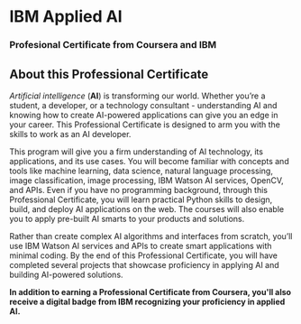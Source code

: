 # IBM Applied AI
### Profesional Certificate from Coursera and IBM

## About this Professional Certificate

*Artificial intelligence* (**AI**) is transforming our world. Whether you’re a student, a developer, or a technology consultant - understanding AI and knowing how to create AI-powered applications can give you an edge in your career. This Professional Certificate is designed to arm you with the skills to work as an AI developer.

This program will give you a firm understanding of AI technology, its applications, and its use cases. You will become familiar with concepts and tools like machine learning, data science, natural language processing, image classification, image processing, IBM Watson AI services, OpenCV, and APIs. Even if you have no programming background, through this Professional Certificate, you will learn practical Python skills to design, build, and deploy AI applications on the web. The courses will also enable you to apply pre-built AI smarts to your products and solutions.

Rather than create complex AI algorithms and interfaces from scratch, you’ll use IBM Watson AI services and APIs to create smart applications with minimal coding. By the end of this Professional Certificate, you will have completed several projects that showcase proficiency in applying AI and building AI-powered solutions.

**In addition to earning a Professional Certificate from Coursera, you'll also receive a digital badge from IBM recognizing your proficiency in applied AI.**
